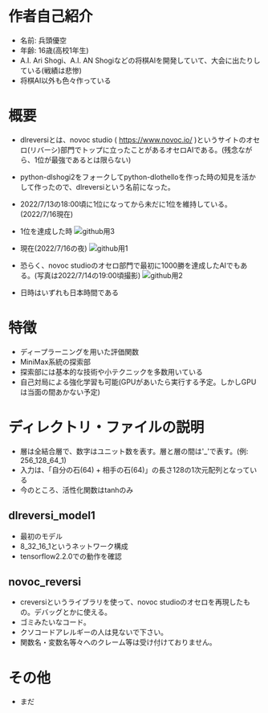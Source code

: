 # 作者自己紹介
- 名前: 兵頭優空
- 年齢: 16歳(高校1年生)
- A.I. Ari Shogi、A.I. AN Shogiなどの将棋AIを開発していて、大会に出たりしている(戦績は悲惨)
- 将棋AI以外も色々作っている

# 概要
- dlreversiとは、novoc studio ( https://www.novoc.io/ )というサイトのオセロ(リバーシ)部門でトップに立ったことがあるオセロAIである。(残念ながら、1位が最強であるとは限らない)

- python-dlshogi2をフォークしてpython-dlothelloを作った時の知見を活かして作ったので、dlreversiという名前になった。

- 2022/7/13の18:00頃に1位になってから未だに1位を維持している。(2022/7/16現在)
- 1位を達成した時
![github用3](https://user-images.githubusercontent.com/66828980/179358756-5269dc94-3dba-45af-8bb4-d8b391a5bcb7.png)

- 現在(2022/7/16の夜)
![github用1](https://user-images.githubusercontent.com/66828980/179358606-473394d3-9207-400e-bbde-465515d1c741.png)

- 恐らく、novoc studioのオセロ部門で最初に1000勝を達成したAIでもある。(写真は2022/7/14の19:00頃撮影)
![github用2](https://user-images.githubusercontent.com/66828980/179358593-e61e3945-24fa-44ee-aa59-548b48077d88.png)

- 日時はいずれも日本時間である


# 特徴
- ディープラーニングを用いた評価関数
- MiniMax系統の探索部
- 探索部には基本的な技術や小テクニックを多数用いている
- 自己対局による強化学習も可能(GPUがあいたら実行する予定。しかしGPUは当面の間あかない予定)

# ディレクトリ・ファイルの説明
- 層は全結合層で、数字はユニット数を表す。層と層の間は'_'で表す。(例: 256_128_64_1)
- 入力は、「自分の石(64) + 相手の石(64)」の長さ128の1次元配列となっている
- 今のところ、活性化関数はtanhのみ
## dlreversi_model1
- 最初のモデル
- 8_32_16_1というネットワーク構成
- tensorflow2.2.0での動作を確認

## novoc_reversi
- creversiというライブラリを使って、novoc studioのオセロを再現したもの。デバッグとかに使える。
- ゴミみたいなコード。
- クソコードアレルギーの人は見ないで下さい。
- 関数名・変数名等々へのクレーム等は受け付けておりません。

# その他
- まだ
